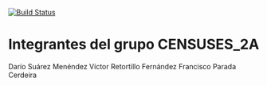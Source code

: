 [![Build Status](https://travis-ci.org/Arquisoft/censuses_2a.svg?branch=master)](https://travis-ci.org/Arquisoft/censuses_2a)

Integrantes del grupo CENSUSES_2A
=========


Darío Suárez Menéndez
Víctor Retortillo Fernández
Francisco Parada Cerdeira

